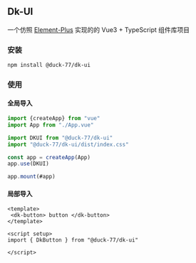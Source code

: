 ## Dk-UI

一个仿照 [Element-Plus](https://github.com/element-plus/element-plus) 实现的的 Vue3 + TypeScript 组件库项目

### 安装

```bash
npm install @duck-77/dk-ui
```

### 使用

#### 全局导入

```js
import {createApp} from "vue"
import App from "./App.vue"

import DKUI from "@duck-77/dk-ui"
import "@duck-77/dk-ui/dist/index.css"

const app = createApp(App)
app.use(DKUI)

app.mount(#app)

```

#### 局部导入

```vue
<template>
 <dk-button> button </dk-button>
</template>

<script setup>
import { DkButton } from "@duck-77/dk-ui"

</script>

```

